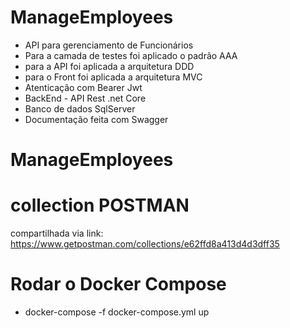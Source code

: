 # ManageEmployees

- API para gerenciamento de Funcionários
- Para a camada de testes foi aplicado o padrão AAA
- para a API foi aplicada a arquitetura DDD
- para o Front foi aplicada a arquitetura MVC
- Atenticação com Bearer Jwt
- BackEnd -  API Rest .net Core
- Banco de dados SqlServer
- Documentação feita com Swagger

# ManageEmployees

# collection POSTMAN 
compartilhada via link:
https://www.getpostman.com/collections/e62ffd8a413d4d3dff35

# Rodar o Docker Compose
- docker-compose  -f docker-compose.yml up